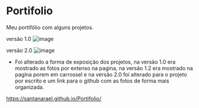 # Portifolio

Meu portifólio com alguns projetos.

versão 1.0
![image](https://user-images.githubusercontent.com/73674173/192399736-2dfbdbf4-10b0-43aa-90b9-6592d464d7ff.png)



versão 2.0
![image](https://user-images.githubusercontent.com/73674173/191093665-9a6f2448-6c06-4872-aa8f-10d0b0e6ca87.png)

- Foi alterado a forma de exposição dos projetos, na versão 1.0 era mostrado as fotos por extenso na pagina, na versão 1.2 era mostrado na pagina porem em carrossel e na versão 2.0 foi alterado para o projeto por escrito e um link para o github com as fotos de forma mais organizada.

https://santanarael.github.io/Portifolio/

